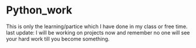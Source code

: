 # Python_work
This is only the learning/partice which I have done in my class or free time. 
last update: I will be working on projects now and remember no one will see your hard work till you become something.
